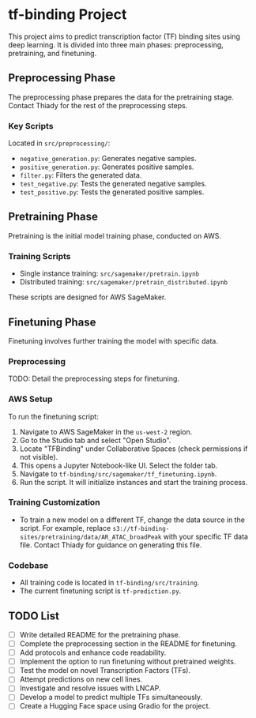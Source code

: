 # tf-binding Project

This project aims to predict transcription factor (TF) binding sites using deep learning. It is divided into three main phases: preprocessing, pretraining, and finetuning.

## Preprocessing Phase

The preprocessing phase prepares the data for the pretraining stage. Contact Thiady for the rest of the preprocessing steps.

### Key Scripts

Located in `src/preprocessing/`:

- `negative_generation.py`: Generates negative samples.
- `positive_generation.py`: Generates positive samples.
- `filter.py`: Filters the generated data.
- `test_negative.py`: Tests the generated negative samples.
- `test_positive.py`: Tests the generated positive samples.

## Pretraining Phase

Pretraining is the initial model training phase, conducted on AWS.

### Training Scripts

- Single instance training: `src/sagemaker/pretrain.ipynb`
- Distributed training: `src/sagemaker/pretrain_distributed.ipynb`

These scripts are designed for AWS SageMaker.

## Finetuning Phase

Finetuning involves further training the model with specific data.

### Preprocessing

TODO: Detail the preprocessing steps for finetuning.

### AWS Setup

To run the finetuning script:

1. Navigate to AWS SageMaker in the `us-west-2` region.
2. Go to the Studio tab and select "Open Studio".
3. Locate "TFBinding" under Collaborative Spaces (check permissions if not visible).
4. This opens a Jupyter Notebook-like UI. Select the folder tab.
5. Navigate to `tf-binding/src/sagemaker/tf_finetuning.ipynb`.
6. Run the script. It will initialize instances and start the training process.

### Training Customization

- To train a new model on a different TF, change the data source in the script. For example, replace `s3://tf-binding-sites/pretraining/data/AR_ATAC_broadPeak` with your specific TF data file. Contact Thiady for guidance on generating this file.

### Codebase

- All training code is located in `tf-binding/src/training`.
- The current finetuning script is `tf-prediction.py`.

## TODO List

- [ ] Write detailed README for the pretraining phase.
- [ ] Complete the preprocessing section in the README for finetuning.
- [ ] Add protocols and enhance code readability.
- [ ] Implement the option to run finetuning without pretrained weights.
- [ ] Test the model on novel Transcription Factors (TFs).
- [ ] Attempt predictions on new cell lines.
- [ ] Investigate and resolve issues with LNCAP.
- [ ] Develop a model to predict multiple TFs simultaneously.
- [ ] Create a Hugging Face space using Gradio for the project.
